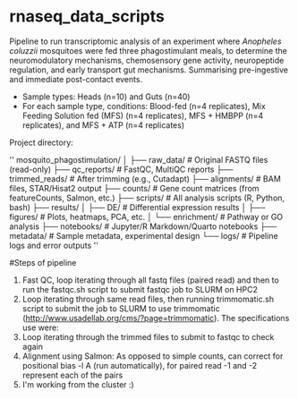 # rnaseq_data_scripts

Pipeline to run transcriptomic analysis of an experiment where _Anopheles coluzzii_ mosquitoes were fed three phagostimulant meals, to determine the neuromodulatory mechanisms, chemosensory gene activity, neuropeptide regulation, and early transport gut mechanisms. Summarising pre-ingestive and immediate post-contact events.

* Sample types: Heads (n=10) and Guts (n=40)
* For each sample type, conditions: Blood-fed (n=4 replicates), Mix Feeding Solution fed (MFS) (n=4 replicates), MFS + HMBPP (n=4 replicates), and MFS + ATP (n=4 replicates)

Project directory:

''
mosquito_phagostimulation/
│
├── raw_data/              # Original FASTQ files (read-only)
├── qc_reports/            # FastQC, MultiQC reports
├── trimmed_reads/         # After trimming (e.g., Cutadapt)
├── alignments/            # BAM files, STAR/Hisat2 output
├── counts/                # Gene count matrices (from featureCounts, Salmon, etc.)
├── scripts/               # All analysis scripts (R, Python, bash)
├── results/
│   ├── DE/                # Differential expression results
│   ├── figures/           # Plots, heatmaps, PCA, etc.
│   └── enrichment/        # Pathway or GO analysis
├── notebooks/             # Jupyter/R Markdown/Quarto notebooks
├── metadata/              # Sample metadata, experimental design
└── logs/                  # Pipeline logs and error outputs
''

#Steps of pipeline

1) Fast QC, loop iterating through all fastq files (paired read) and then to run the fastqc.sh script to submit fastqc job to SLURM on HPC2
2) Loop iterating through same read files, then running trimmomatic.sh script to submit the job to SLURM to use trimmomatic (http://www.usadellab.org/cms/?page=trimmomatic). The specifications use were:
3) Loop iterating through the trimmed files to submit to fastqc to check again
4) Alignment using Salmon: As opposed to simple counts, can correct for positional bias -l A (run automatically), for paired read -1 and -2 represent each of the pairs
5) I'm working from the cluster :)
